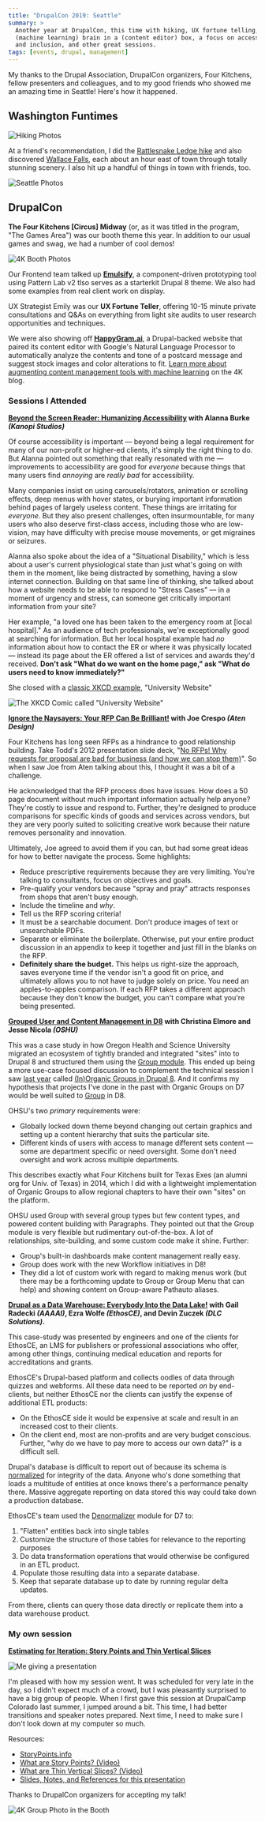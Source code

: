 ```yaml
---
title: "DrupalCon 2019: Seattle"
summary: >
  Another year at DrupalCon, this time with hiking, UX fortune telling, a
  (machine learning) brain in a (content editor) box, a focus on accessibility
  and inclusion, and other great sessions.
tags: [events, drupal, management]
---
```


My thanks to the Drupal Association, DrupalCon organizers, Four Kitchens, fellow
presenters and colleagues, and to my good friends who showed me an amazing time
in Seattle! Here's how it happened.

## Washington Funtimes

![Hiking Photos](/assets/blog/drupalcon-seattle/washington-hiking.jpg)

At a friend's recommendation, I did the
[Rattlesnake Ledge hike](https://www.alltrails.com/explore/recording/recording-apr-06-03-01-pm--3)
and also discovered
[Wallace Falls](https://www.alltrails.com/explore/recording/recording-apr-07-03-35-pm--3),
each about an hour east of town through totally stunning scenery. I also hit up
a handful of things in town with friends, too.

![Seattle Photos](/assets/blog/drupalcon-seattle/seattle-funtimes.jpg)

## DrupalCon

**The Four Kitchens \[Circus\] Midway** (or, as it was titled in the program,
"The Games Area") was our booth theme this year. In addition to our usual games
and swag, we had a number of cool demos!

![4K Booth Photos](/assets/blog/drupalcon-seattle/booth-time.jpg)

Our Frontend team talked up
**[Emulsify](https://github.com/fourkitchens/emulsify)**, a component-driven
prototyping tool using Pattern Lab v2 tlso serves as a starterkit Drupal 8
theme. We also had some examples from real client work on display.

UX Strategist Emily was our **UX Fortune Teller**, offering 10-15 minute private
consultations and Q&As on everything from light site audits to user research
opportunities and techniques.

We were also showing off **[HappyGram.ai](https://www.happygram.ai/)**, a
Drupal-backed website that paired its content editor with Google's Natural
Language Processor to automatically analyze the contents and tone of a postcard
message and suggest stock images and color alterations to fit.
[Learn more about augmenting content management tools with machine learning](https://www.fourkitchens.com/lp/ai-machine-learning)
on the 4K blog.

### Sessions I Attended

**[Beyond the Screen Reader: Humanizing Accessibility](https://events.drupal.org/seattle2019/sessions/beyond-screen-reader-humanizing-accessibility) with Alanna Burke _(Kanopi Studios)_**

Of course accessibility is important — beyond being a legal requirement for many
of our non-profit or higher-ed clients, it's simply the right thing to do. But
Alanna pointed out something that really resonated with me — improvements to
accessibility are good for *everyone* because things that many users find
*annoying* are *really bad* for accessibility.

Many companies insist on using carousels/rotators, animation or scrolling
effects, deep menus with hover states, or burying important information behind
pages of largely useless content. These things are irritating for *everyone*.
But they also present challenges, often insurmountable, for many users who also
deserve first-class access, including those who are low-vision, may have
difficulty with precise mouse movements, or get migraines or seizures.

Alanna also spoke about the idea of a "Situational Disability," which is less
about a user's current physiological state than just what's going on with them
in the moment, like being distracted by something, having a slow internet
connection. Building on that same line of thinking, she talked about how a
website needs to be able to respond to "Stress Cases" — in a moment of urgency
and stress, can someone get critically important information from your site?

Her example, "a loved one has been taken to the emergency room at [local
hospital]." As an audience of tech professionals, we're exceptionally good at
searching for information. But her local hospital example had *no* information
about how to contact the ER or where it was physically located — instead its
page about the ER offered a list of services and awards they'd received.
**Don't ask "What do we want on the home page," ask "What do users need to know immediately?"**

She closed with a [classic XKCD example](https://xkcd.com/773/), "University Website"

![The XKCD Comic called "University Website"](/assets/blog/drupalcon-seattle/xkcd-univ-website.png)


**[Ignore the Naysayers: Your RFP Can Be Brilliant!](https://events.drupal.org/seattle2019/sessions/ignore-naysayers-your-rfp-can-be-great) with Joe Crespo _(Aten Design)_**

Four Kitchens has long seen RFPs as a hindrance to good relationship building.
Take Todd's 2012 presentation slide deck,
"[No RFPs! Why requests for proposal are bad for business (and how we can stop them)](https://www.slideshare.net/fourkitchens/no-rfps-why-requests-for-proposal-are-bad-for-business-and-how-we-can-stop-them)".
So when I saw Joe from Aten talking about this, I thought it was a bit of a
challenge.

He acknowledged that the RFP process does have issues. How does a 50 page
document without much important information actually help anyone? They're costly
to issue and respond to. Further, they're designed to produce comparisons for
specific kinds of goods and services across vendors, but they are very poorly
suited to soliciting creative work because their nature removes personality and
innovation.

Ultimately, Joe agreed to avoid them if you can, but had some great ideas for
how to better navigate the process. Some highlights:

- Reduce prescriptive requirements because they are very limiting. You're
  talking to consultants, focus on objectives and goals.
- Pre-qualify your vendors because "spray and pray" attracts responses from
  shops that aren't busy enough.
- Include the timeline and *why*.
- Tell us the RFP scoring criteria!
- It must be a searchable document. Don't produce images of text or unsearchable
  PDFs.
- Separate or eliminate the boilerplate. Otherwise, put your entire product
  discussion in an appendix to keep it together and just fill in the blanks on
  the RFP.
- **Definitely share the budget.** This helps us right-size the approach, saves
  everyone time if the vendor isn't a good fit on price, and ultimately allows
  you to not have to judge solely on price. You need an apples-to-apples
  comparison. If each RFP takes a different approach because they don't know the
  budget, you can't compare what you're being presented.

**[Grouped User and Content Management in D8](https://events.drupal.org/seattle2019/sessions/grouped-user-and-content-management-d8) with Christina Elmore and Jesse Nicola _(OSHU)_**

This was a case study in how Oregon Health and Science University migrated an
ecosystem of tightly branded and integrated "sites" into to Drupal 8 and
structured them using the [Group module](https://www.drupal.org/project/group).
This ended up being a more use-case focused discussion to complement the
technical session I saw [last year](https://www.tsmithcreative.com/blog/2018/dc-nashville/) called
[(In)Organic Groups in Drupal 8](https://events.drupal.org/nashville2018/sessions/inorganic-groups-d8-group-module).
And it confirms my hypothesis that projects I've done in the past with Organic
Groups on D7 would be well suited to
[Group](https://www.drupal.org/project/group) in D8.

OHSU's two *primary* requirements were:

- Globally locked down theme beyond changing out certain graphics and setting up
  a content hierarchy that suits the particular site.
- Different kinds of users with access to manage different sets content — some
  are department specific or need oversight. Some don't need oversight and work
  across multiple departments.

This describes exactly what Four Kitchens built for Texas Exes (an alumni org
for Univ. of Texas) in 2014, which I did with a lightweight implementation of
Organic Groups to allow regional chapters to have their own "sites" on the
platform.

OHSU used Group with several group types but few content types, and powered
content building with Paragraphs. They pointed out that the Group module is very
flexible but rudimentary out-of-the-box. A lot of relationships, site-building,
and some custom code make it shine. Further:

- Group's built-in dashboards make content management really easy.
- Group does work with the new Workflow initiatives in D8!
- They did a lot of custom work with regard to making menus work (but there may
  be a forthcoming update to Group or Group Menu that can help) and showing
  content on Group-aware Pathauto aliases.

**[Drupal as a Data Warehouse: Everybody Into the Data Lake!](https://events.drupal.org/seattle2019/sessions/drupal-data-warehouse-everybody-data-lake) with Gail Radecki _(AAAAI)_, Ezra Wolfe _(EthosCE)_, and Devin Zuczek _(DLC Solutions)_.**

This case-study was presented by engineers and one of the clients for EthosCE,
an LMS for publishers or professional associations who offer, among other
things, continuing medical education and reports for accreditations and grants.

EthosCE's Drupal-based platform and collects oodles of data through quizzes and
webforms. All these data need to be reported *on* by end-clients, but neither
EthosCE nor the clients can justify the expense of additional ETL products:

- On the EthosCE side it would be expensive at scale and result in an increased
  cost to their clients.
- On the client end, most are non-profits and are very budget conscious.
  Further, "why do we have to pay more to access our own data?" is a difficult
  sell.

Drupal's database is difficult to report out of because its schema is
[normalized](https://en.wikipedia.org/wiki/Database_normalization) for integrity
of the data. Anyone who's done something that loads a multitude of entities at
once knows there's a performance penalty there. Massive aggregate reporting on
data stored this way could take down a production database.

EthosCE's team used the [Denormalizer](https://www.drupal.org/project/denormalizer)
module for D7 to:

1. "Flatten" entities back into single tables
2. Customize the structure of those tables for relevance to the reporting
   purposes
3. Do data transformation operations that would otherwise be configured in an
   ETL product.
4. Populate those resulting data into a separate database.
5. Keep that separate database up to date by running regular delta updates.

From there, clients can query those data directly or replicate them into a data
warehouse product.

### My own session

[**Estimating for Iteration: Story Points and Thin Vertical Slices**](https://events.drupal.org/seattle2019/sessions/estimating-iteration-story-points-and-thin-vertical-slices)

![Me giving a presentation](/assets/blog/drupalcon-seattle/my-pres.jpg)


I'm pleased with how my session went. It was scheduled for very late in the day,
so I didn't expect much of a crowd, but I was pleasantly surprised to have a big
group of people. When I first gave this session at DrupalCamp Colorado last
summer, I jumped around a bit. This time, I had better transitions and speaker
notes prepared. Next time, I need to make sure I don't look down at my computer
so much.

Resources:

- [StoryPoints.info](http://storypoints.info/)
- [What are Story Points? (Video)](https://www.tsmithcreative.com/blog/2017/what-are-story-points/)
- [What are Thin Vertical Slices? (Video)](https://www.tsmithcreative.com/blog/2017/what-are-thin-vertical-slices/)
- [Slides, Notes, and References for this presentation](https://tsmith512.github.io/estimate-with-points-and-slices/)

Thanks to DrupalCon organizers for accepting my talk!

![4K Group Photo in the Booth](/assets/blog/drupalcon-seattle/group-photo.jpg)
